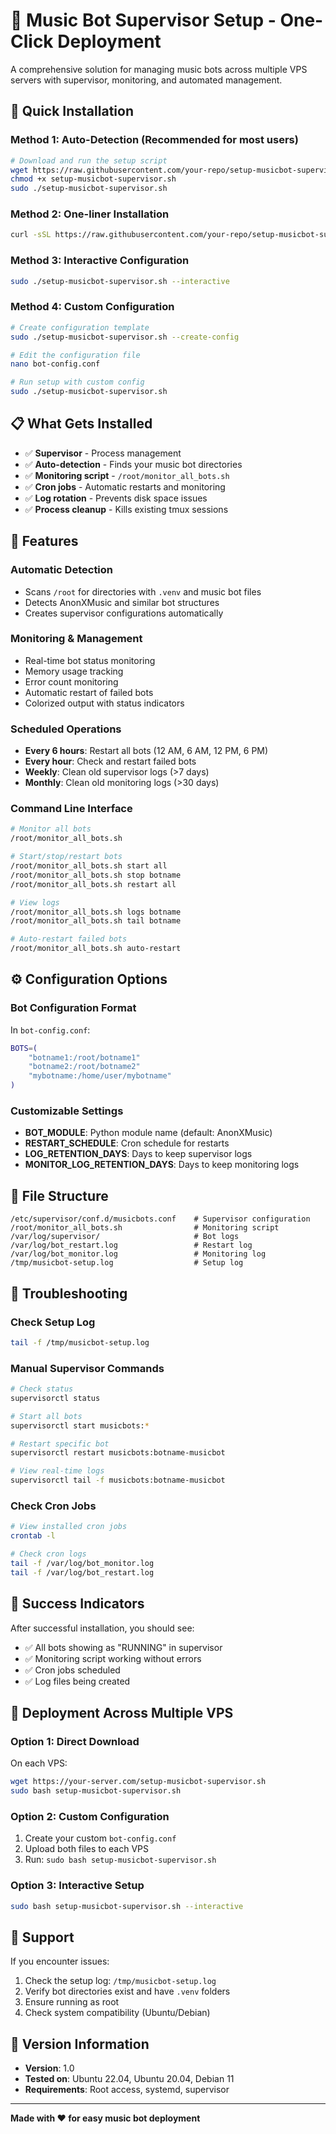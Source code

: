 # 🎵 Music Bot Supervisor Setup - One-Click Deployment

A comprehensive solution for managing music bots across multiple VPS servers with supervisor, monitoring, and automated management.

## 🚀 Quick Installation

### Method 1: Auto-Detection (Recommended for most users)
```bash
# Download and run the setup script
wget https://raw.githubusercontent.com/your-repo/setup-musicbot-supervisor.sh
chmod +x setup-musicbot-supervisor.sh
sudo ./setup-musicbot-supervisor.sh
```

### Method 2: One-liner Installation
```bash
curl -sSL https://raw.githubusercontent.com/your-repo/setup-musicbot-supervisor.sh | sudo bash
```

### Method 3: Interactive Configuration
```bash
sudo ./setup-musicbot-supervisor.sh --interactive
```

### Method 4: Custom Configuration
```bash
# Create configuration template
sudo ./setup-musicbot-supervisor.sh --create-config

# Edit the configuration file
nano bot-config.conf

# Run setup with custom config
sudo ./setup-musicbot-supervisor.sh
```

## 📋 What Gets Installed

- ✅ **Supervisor** - Process management
- ✅ **Auto-detection** - Finds your music bot directories
- ✅ **Monitoring script** - `/root/monitor_all_bots.sh`
- ✅ **Cron jobs** - Automatic restarts and monitoring
- ✅ **Log rotation** - Prevents disk space issues
- ✅ **Process cleanup** - Kills existing tmux sessions

## 🎯 Features

### Automatic Detection
- Scans `/root` for directories with `.venv` and music bot files
- Detects AnonXMusic and similar bot structures
- Creates supervisor configurations automatically

### Monitoring & Management
- Real-time bot status monitoring
- Memory usage tracking
- Error count monitoring
- Automatic restart of failed bots
- Colorized output with status indicators

### Scheduled Operations
- **Every 6 hours**: Restart all bots (12 AM, 6 AM, 12 PM, 6 PM)
- **Every hour**: Check and restart failed bots
- **Weekly**: Clean old supervisor logs (>7 days)
- **Monthly**: Clean old monitoring logs (>30 days)

### Command Line Interface
```bash
# Monitor all bots
/root/monitor_all_bots.sh

# Start/stop/restart bots
/root/monitor_all_bots.sh start all
/root/monitor_all_bots.sh stop botname
/root/monitor_all_bots.sh restart all

# View logs
/root/monitor_all_bots.sh logs botname
/root/monitor_all_bots.sh tail botname

# Auto-restart failed bots
/root/monitor_all_bots.sh auto-restart
```

## ⚙️ Configuration Options

### Bot Configuration Format
In `bot-config.conf`:
```bash
BOTS=(
    "botname1:/root/botname1"
    "botname2:/root/botname2"
    "mybotname:/home/user/mybotname"
)
```

### Customizable Settings
- **BOT_MODULE**: Python module name (default: AnonXMusic)
- **RESTART_SCHEDULE**: Cron schedule for restarts
- **LOG_RETENTION_DAYS**: Days to keep supervisor logs
- **MONITOR_LOG_RETENTION_DAYS**: Days to keep monitoring logs

## 📁 File Structure

```
/etc/supervisor/conf.d/musicbots.conf    # Supervisor configuration
/root/monitor_all_bots.sh                # Monitoring script
/var/log/supervisor/                     # Bot logs
/var/log/bot_restart.log                 # Restart log
/var/log/bot_monitor.log                 # Monitoring log
/tmp/musicbot-setup.log                  # Setup log
```

## 🔧 Troubleshooting

### Check Setup Log
```bash
tail -f /tmp/musicbot-setup.log
```

### Manual Supervisor Commands
```bash
# Check status
supervisorctl status

# Start all bots
supervisorctl start musicbots:*

# Restart specific bot
supervisorctl restart musicbots:botname-musicbot

# View real-time logs
supervisorctl tail -f musicbots:botname-musicbot
```

### Check Cron Jobs
```bash
# View installed cron jobs
crontab -l

# Check cron logs
tail -f /var/log/bot_monitor.log
tail -f /var/log/bot_restart.log
```

## 🎉 Success Indicators

After successful installation, you should see:
- ✅ All bots showing as "RUNNING" in supervisor
- ✅ Monitoring script working without errors
- ✅ Cron jobs scheduled
- ✅ Log files being created

## 🔄 Deployment Across Multiple VPS

### Option 1: Direct Download
On each VPS:
```bash
wget https://your-server.com/setup-musicbot-supervisor.sh
sudo bash setup-musicbot-supervisor.sh
```

### Option 2: Custom Configuration
1. Create your custom `bot-config.conf`
2. Upload both files to each VPS
3. Run: `sudo bash setup-musicbot-supervisor.sh`

### Option 3: Interactive Setup
```bash
sudo bash setup-musicbot-supervisor.sh --interactive
```

## 📧 Support

If you encounter issues:
1. Check the setup log: `/tmp/musicbot-setup.log`
2. Verify bot directories exist and have `.venv` folders
3. Ensure running as root
4. Check system compatibility (Ubuntu/Debian)

## 🔖 Version Information

- **Version**: 1.0
- **Tested on**: Ubuntu 22.04, Ubuntu 20.04, Debian 11
- **Requirements**: Root access, systemd, supervisor

---

**Made with ❤️ for easy music bot deployment**
